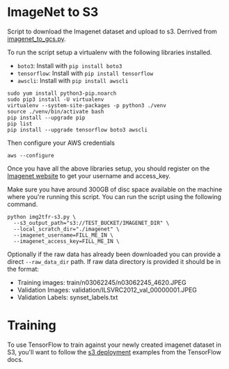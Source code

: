 # ImageNet to S3

Script to download the Imagenet dataset and upload to s3. Derrived from [imagenet_to_gcs.py](https://github.com/tensorflow/tpu/blob/master/tools/datasets/imagenet_to_gcs.py).

To run the script setup a virtualenv with the following libraries installed.
- `boto3`: Install with `pip install boto3`
- `tensorflow`: Install with `pip install tensorflow`
-  `awscli`: Install with `pip install awscli`

```
sudo yum install python3-pip.noarch
sudo pip3 install -U virtualenv
virtualenv --system-site-packages -p python3 ./venv
source ./venv/bin/activate bash
pip install --upgrade pip
pip list
pip install --upgrade tensorflow boto3 awscli
```

Then configure your AWS credentials

```
aws --configure
```

Once you have all the above libraries setup, you should register on the
[Imagenet website](http://image-net.org/download-images) to get your
username and access_key.

Make sure you have around 300GB of disc space available on the machine where
you're running this script. You can run the script using the following command.

```
python img2tfr-s3.py \
  --s3_output_path="s3://TEST_BUCKET/IMAGENET_DIR" \
  --local_scratch_dir="./imagenet" \
  --imagenet_username=FILL_ME_IN \
  --imagenet_access_key=FILL_ME_IN \
```

Optionally if the raw data has already been downloaded you can provide a direct
`--raw_data_dir` path. If raw data directory is provided it should be in
the format:
- Training images: train/n03062245/n03062245_4620.JPEG
- Validation Images: validation/ILSVRC2012_val_00000001.JPEG
- Validation Labels: synset_labels.txt

# Training

To use TensorFlow to train against your newly created imagenet dataset in S3, you'll
want to follow the [s3 deployment](https://github.com/tensorflow/examples/blob/master/community/en/docs/deploy/s3.md) examples from the TensorFlow docs.
